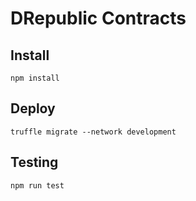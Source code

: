 # DRepublic Contracts

## Install
```
npm install
```

## Deploy
```
truffle migrate --network development
```

## Testing
```
npm run test
```
